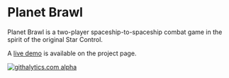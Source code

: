 Planet Brawl
============

Planet Brawl is a two-player spaceship-to-spaceship combat game in the spirit of the original Star Control.

A [live demo](http://drxzcl.github.com/planetbrawl/) is available on the project page.

[![githalytics.com alpha](https://cruel-carlota.pagodabox.com/6444eb45dc8e4de4bfe66b27d9415329 "githalytics.com")](http://githalytics.com/drxzcl/planetbrawl)
